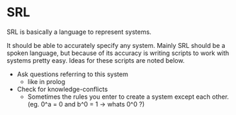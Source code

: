 SRL
===

SRL is basically a language to represent systems.

It should be able to accurately specify any system.
Mainly SRL should be a spoken language,
but because of its accuracy is writing scripts to work with systems pretty easy.
Ideas for these scripts are noted below.

- Ask questions referring to this system
	- like in prolog
- Check for knowledge-conflicts
	- Sometimes the rules you enter to create a system except each other. (eg. 0^a = 0 and b^0 = 1 -> whats 0^0 ?)
